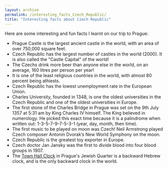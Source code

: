 ```yaml
---
layout: archive
permalink: /interesting_facts_Czech_Republic/
title: "Interesting facts about Czech Republic"
---
```


Here are some interesting and fun facts I learnt on our trip to Prague:


* Prague Castle is the largest ancient castle in the world, with an area of over 750,000 square feet. 
* Czech Republic has the largest number of castles in the world (2000). It is also called the "Castle Capital" of the world!
* The Czechs drink more beer than anyone else in the world, on an average, 160 litres per person per year! 
* It is one of the least religious countries in the world, with almost 80 percent being athiests.
* Czech Republic has the lowest unemployment rate in the European Union.
* Charles University, founded in 1348, is one the oldest universities in the Czech Republic and one of the oldest universities in Europe. 
* The first stone of the Charles Bridge in Prague was set on the 9th July 1357 at 5:31 am by King Charles IV himself. The King believed in numerology. He picked this exact time because it is a palindrome when written out: 1-3-5-7-9-7-5-3-1 (year, day, month, then time).
* The first music to be played on moon was Czech! Neil Armstrong played Czech composer Antonin Dvorak’s New World Symphony on the moon. 
* Czech Republic is the greatest toy exporter in Europe.
* Czech doctor Jan Jansky was the first to divide blood into four blood groups in 1907. 
* The [Town Hall Clock](https://voicemap.me/tour/prague/exploring-prague-s-jewish-quarter/sites/the-town-hall-clock) in Prague's Jewish Quarter is a backward Hebrew clock, and is the only backward clock in the world.